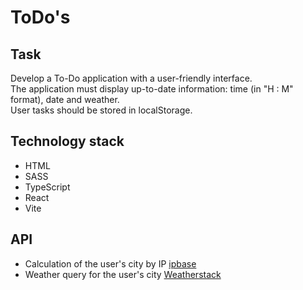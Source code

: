 # ToDo's
## Task
Develop a To-Do application with a user-friendly interface.\
The application must display up-to-date information: time (in "H : M" format), date and weather.\
User tasks should be stored in localStorage.
## Technology stack
- HTML
- SASS
- TypeScript
- React
- Vite
## API
- Calculation of the user's city by IP [ipbase](https://ipbase.com)
- Weather query for the user's city [Weatherstack](https://weatherstack.com)

